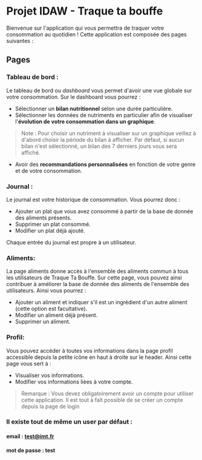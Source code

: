 # Projet IDAW - Traque ta bouffe

Bienvenue sur l'application qui vous permettra de traquer votre consommation au quotidien !
Cette application est composée des pages suivantes :



## Pages

### Tableau de bord :
Le tableau de bord ou _dashboard_ vous permet d'avoir une vue globale sur votre consommation.
Sur le dashboard vous pourrez :
- Sélectionner un **bilan nutritionnel** selon une durée particulière.
- Sélectionner les données de nutriments en particulier afin de visualiser l'**évolution de votre consommation dans un graphique**.
> Note :
> Pour choisir un nutriment à visualiser sur un graphique veillez à d'abord choisir la période du bilan à afficher.
> Par défaut, si aucun bilan n'est sélectionné, un bilan des 7 derniers jours vous sera affiché.
- Avoir des **recommandations personnalisées** en fonction de votre genre et de votre consommation.

### Journal :
Le journal est votre historique de consommation. Vous pourrez donc :
- Ajouter un plat que vous avez consommé à partir de la base de donnée des aliments présents.
- Supprimer un plat consommé.
- Modifier un plat déjà ajouté.

Chaque entrée du journal est propre à un utilisateur.

### Aliments:
La page aliments donne accès à l'ensemble des aliments commun à tous les utilisateurs de Traque Ta Bouffe.
Sur cette page, vous pouvez ainsi contribuer à améliorer la base de donnée des aliments de l'ensemble des utilisateurs. Ainsi vous pourrez :
- Ajouter un aliment et indiquer s'il est un ingrédient d'un autre aliment (cette option est facultative).
- Modifier un aliment déjà présent.
- Supprimer un aliment.

### Profil:
Vous pouvez accéder à toutes vos informations dans la page profil accessible depuis la petite icône en haut à droite sur le header.
Ainsi cette page vous sert à :
- Visualiser vos informations.
- Modifier vos informations liées à votre compte.

> Remarque :
> Vous devez obligatoirement avoir un compte pour utiliser cette application.
> Il est tout à fait possible de se créer un compte depuis la page de login

### Il existe tout de même un user par défaut :
#### email : test@imt.fr
#### mot de passe : test
